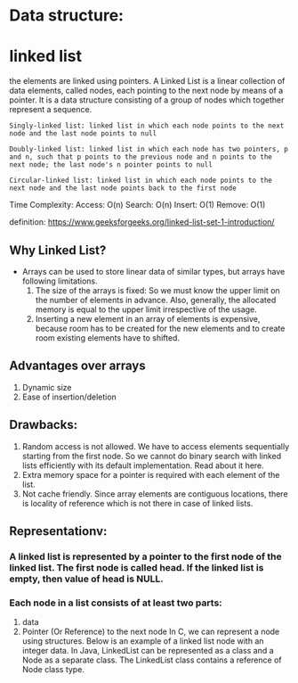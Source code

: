 # Data structure:

# linked list

the elements are linked using pointers.
A Linked List is a linear collection of data elements, called nodes, each pointing to the next node by means of a pointer. It is a data structure consisting of a group of nodes which together represent a sequence.

    Singly-linked list: linked list in which each node points to the next node and the last node points to null

    Doubly-linked list: linked list in which each node has two pointers, p and n, such that p points to the previous node and n points to the next node; the last node's n pointer points to null

    Circular-linked list: linked list in which each node points to the next node and the last node points back to the first node

Time Complexity:
Access: O(n)
Search: O(n)
Insert: O(1)
Remove: O(1)

definition:
https://www.geeksforgeeks.org/linked-list-set-1-introduction/

## Why Linked List?

- Arrays can be used to store linear data of similar types, but arrays have following limitations.
  1. The size of the arrays is fixed: So we must know the upper limit on the number of elements in advance. Also, generally, the allocated memory is equal to the upper limit irrespective of the usage.
  2. Inserting a new element in an array of elements is expensive, because room has to be created for the new elements and to create room existing elements have to shifted.

## Advantages over arrays

1. Dynamic size
2. Ease of insertion/deletion

## Drawbacks:

1. Random access is not allowed. We have to access elements sequentially starting from the first node. So we cannot do binary search with linked lists efficiently with its default implementation. Read about it here.
2. Extra memory space for a pointer is required with each element of the list.
3. Not cache friendly. Since array elements are contiguous locations, there is locality of reference which is not there in case of linked lists.

## Representationv:

### A linked list is represented by a pointer to the first node of the linked list. The first node is called head. If the linked list is empty, then value of head is NULL.

### Each node in a list consists of at least two parts:

1. data
2. Pointer (Or Reference) to the next node
   In C, we can represent a node using structures. Below is an example of a linked list node with an integer data.
   In Java, LinkedList can be represented as a class and a Node as a separate class. The LinkedList class contains a reference of Node class type.
